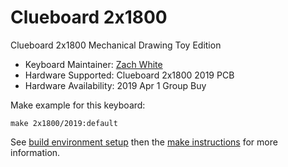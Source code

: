 # Clueboard 2x1800

Clueboard 2x1800 Mechanical Drawing Toy Edition

* Keyboard Maintainer: [Zach White](https://github.com/skullydazed)
* Hardware Supported: Clueboard 2x1800 2019 PCB
* Hardware Availability: 2019 Apr 1 Group Buy

Make example for this keyboard:

    make 2x1800/2019:default

See [build environment setup](https://docs.qmk.fm/#/getting_started_build_tools) then the [make instructions](https://docs.qmk.fm/#/getting_started_make_guide) for more information.
